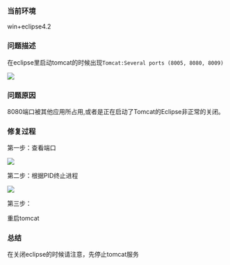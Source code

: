 ### 当前环境
win+eclipse4.2

### 问题描述
在eclipse里启动tomcat的时候出现`Tomcat:Several ports (8005, 8080, 8009)`

![](http://webug.oss-cn-beijing.aliyuncs.com/imgBed/20190116043251931.png)



### 问题原因
8080端口被其他应用所占用,或者是正在启动了Tomcat的Eclipse非正常的关闭。 
### 修复过程
第一步：查看端口

![](http://webug.oss-cn-beijing.aliyuncs.com/imgBed/20190116043607443.png)

第二步：根据PID终止进程

![](http://webug.oss-cn-beijing.aliyuncs.com/imgBed/20190116043901468.png)

第三步：

重启tomcat


### 总结

在关闭eclipse的时候请注意，先停止tomcat服务
